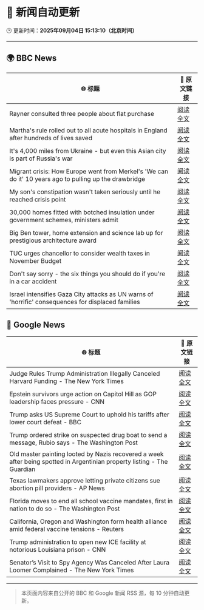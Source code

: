 # 🧠 新闻自动更新

🕒 更新时间：**2025年09月04日 15:13:10（北京时间）**

---

## 🌍 BBC News

| 🌐 标题 | 🔗 原文链接 |
|--------|-------------|
| Rayner consulted three people about flat purchase | [阅读全文](https://www.bbc.com/news/articles/cqxzj2qq1lno?at_medium=RSS&at_campaign=rss) |
| Martha's rule rolled out to all acute hospitals in England after hundreds of lives saved | [阅读全文](https://www.bbc.com/news/articles/c8e1zw28766o?at_medium=RSS&at_campaign=rss) |
| It's 4,000 miles from Ukraine - but even this Asian city is part of Russia's war | [阅读全文](https://www.bbc.com/news/articles/cvg0e54z7x8o?at_medium=RSS&at_campaign=rss) |
| Migrant crisis: How Europe went from Merkel's 'We can do it' 10 years ago to pulling up the drawbridge | [阅读全文](https://www.bbc.com/news/articles/cn5e5q7w41eo?at_medium=RSS&at_campaign=rss) |
| My son's constipation wasn't taken seriously until he reached crisis point | [阅读全文](https://www.bbc.com/news/articles/cgr9zg17n5yo?at_medium=RSS&at_campaign=rss) |
| 30,000 homes fitted with botched insulation under government schemes, ministers admit | [阅读全文](https://www.bbc.com/news/articles/c8606gp4711o?at_medium=RSS&at_campaign=rss) |
| Big Ben tower, home extension and science lab up for prestigious architecture award | [阅读全文](https://www.bbc.com/news/articles/cx27nmj77xzo?at_medium=RSS&at_campaign=rss) |
| TUC urges chancellor to consider wealth taxes in November Budget | [阅读全文](https://www.bbc.com/news/articles/cx27nxex9dlo?at_medium=RSS&at_campaign=rss) |
| Don't say sorry - the six things you should do if you're in a car accident | [阅读全文](https://www.bbc.com/news/articles/c5ypypy2jk2o?at_medium=RSS&at_campaign=rss) |
| Israel intensifies Gaza City attacks as UN warns of 'horrific' consequences for displaced families | [阅读全文](https://www.bbc.com/news/articles/c740lm33wyeo?at_medium=RSS&at_campaign=rss) |

## 📰 Google News

| 🌐 标题 | 🔗 原文链接 |
|--------|-------------|
| Judge Rules Trump Administration Illegally Canceled Harvard Funding - The New York Times | [阅读全文](https://news.google.com/rss/articles/CBMie0FVX3lxTE1TV09FM0pxb3N5RnZ2MjhBVkhjMWV2M1otNHNDcjViWTEwVk5PXzJFa080NW1CbHJ2U3BybUJSdXEyLTFfRlNzYzNzZC1FX2tSVUduaWRhbWNxZzk1T2hDcUpNdldMTjM1QmhEVmtwUVlVSVIzNDVrU2Vldw?oc=5) |
| Epstein survivors urge action on Capitol Hill as GOP leadership faces pressure - CNN | [阅读全文](https://news.google.com/rss/articles/CBMiigFBVV95cUxQRzNlQTc1bmlBa3drQlc1aEpWYmthMGhyQWFzQU8yZHBTNldQbVVYRFN4T21OTW5acjhpWVVpa1dkVFc2LXZ1WGR2Q2puUVgyaXZ6b0R4S3BHbDNaUzVmWXZQV0kydFRSeW5zbHhWQ25uTEZPT29XSDg3QTdBX05Ud3NUdjNXendtMWc?oc=5) |
| Trump asks US Supreme Court to uphold his tariffs after lower court defeat - BBC | [阅读全文](https://news.google.com/rss/articles/CBMiWkFVX3lxTE5jNmFqNFhtX1RabUJ4WUx0Nm5jQ0h2UF9YQ3BKTjVWT0hCQkxiSHBlLURNd1dhRzNqdXRYamJCUm14RnZ1M3hYejcyRncxS1plVEl5ajAyNm9RQQ?oc=5) |
| Trump ordered strike on suspected drug boat to send a message, Rubio says - The Washington Post | [阅读全文](https://news.google.com/rss/articles/CBMikAFBVV95cUxOUF9PQXJVWTF2RWFYR2JhTUlkeUpHdDdfcHo4cHppaUtERjRfZE04SGowdTdfNVdPRVp5ZDBtMEVJLXd1YlZpSlJJUkJWSkk0RW5qTnJ2WndkOEM3ZkJGNTZiSWViYTRCcnVlZk9leUNmQWw2SndKM0JsOWtnY2k3V1gtc25JbnpUT0tvQTkyT2k?oc=5) |
| Old master painting looted by Nazis recovered a week after being spotted in Argentinian property listing - The Guardian | [阅读全文](https://news.google.com/rss/articles/CBMi1wFBVV95cUxOeEpCZmsxODFpMG85blJkSXVRQlVxT0s3VFBiWi03ci14elptVWZoeFNCZWU0MVlmdXlFTDhfdHVtLVR6YlhpYVZmVDUwS0VZVGpsVlY1OVZKREZUMkhNaDJfTFozeDZoTG5lSWNvWFBTLXU1eTlIWUViUnA4LXllMnlWTjVfWHFMRVlISGlKcl9mVVlvbEM4SkdDM1FnRHF5bjBDU0pRMU1FTEhnNjk5cXZBRndFVmVkN3ltaUk2OG5pTDJXcWRIUTBpdG5nUlJkV1YxQW9Ycw?oc=5) |
| Texas lawmakers approve letting private citizens sue abortion pill providers - AP News | [阅读全文](https://news.google.com/rss/articles/CBMirAFBVV95cUxOTlVvTGhCWEhmaGhaeVcxd3c3bTVLY3JqeS1KRjdoa2dGaXI0eFNESWxKSHZzZllIM3VTZURjNG51S09PNzZWSjNMZnJDQy1SSUFTUHJnWC1fZXROcVZjbnRKU0V3QzVGSUJSTjZEZEh0a1RiemxZOG9jeHhFUkxVaTUxS0JScTF2RjA4SFdaNVdnY1lGSXRqSVhXRU9ZZWdISE5CZEVyWlUxUWhN?oc=5) |
| Florida moves to end all school vaccine mandates, first in nation to do so - The Washington Post | [阅读全文](https://news.google.com/rss/articles/CBMihwFBVV95cUxPSFBVdk1la2xpcXhmNFZiMHgxRUhKS09jTzVYSVl6NjRPMWtTXzcwS3pPQVNnT0ZjT1RhckJJejFKc3Y3aW13NDVET2VDaUxCZmQwaUZRdnF5S200UTJkR1hzQjBTbHZCZTJUTUFKX3pLajZmTHAxNWFrMVFmOVBoeW91VWtmR0k?oc=5) |
| California, Oregon and Washington form health alliance amid federal vaccine tensions - Reuters | [阅读全文](https://news.google.com/rss/articles/CBMi5gFBVV95cUxPV1ZLMUo2NEYyY25FWVcxTXZoa21DQVotaUF1TWt3Yy05SVlhMFFObE4wMGdzZnpha2FmdXc1MmhaUWs3QlctaFR2b1B3TFpGdy1NUDVJQmo5NE9ISWo1elBxdlNZTk16d0pmSlF0U2FpRFA0S1RNS2YtdF94SXo0a1RBbEJnaGgtbi1wUXhkRV9wYkhQSUxBbGdaSEh2ZDZaM2UyWlJheHdEcmJHOW5LZEE1SUllcUd6NVhQS2dQaXlkV0cwckI3cGtCSVF3LXd1MWgxbTNVR1RfR3VJdzhjdkZjOFltQQ?oc=5) |
| Trump administration to open new ICE facility at notorious Louisiana prison - CNN | [阅读全文](https://news.google.com/rss/articles/CBMihwFBVV95cUxPSWFodFJOX1pxN2diODI1VmstaENXUWJpZEVYbXltWHpJbUlDTFp3N0swcFlPelk2ckZJNHljZHhZaTdZRDJtejhUU1VYN18xWHI0RS0zaVVSclMzeEZiR2M2RjBTVlBIZXBRdkpEVzZIU1U1d3Z6bzBGSEtDc3g3dkdjT2pfNWc?oc=5) |
| Senator’s Visit to Spy Agency Was Canceled After Laura Loomer Complained - The New York Times | [阅读全文](https://news.google.com/rss/articles/CBMihgFBVV95cUxPSi1nV0R1NDF3ZkdkWTkySlRlYW4wVFhXY0xLQ3piUVNOaEg2QmpNaFJJbXBQYUc1MDFIZ0NLNjhrd1Z0X2pmbGpwMXlwUmpiNTFfSFJWb3N4UWRJZnJrQ2tmV0FtdWN0d0JIVnRtRWZtSUU5Yy1VX1JrNXZpbzNwRXhJemlIdw?oc=5) |

---
> 本页面内容来自公开的 BBC 和 Google 新闻 RSS 源，每 10 分钟自动更新。